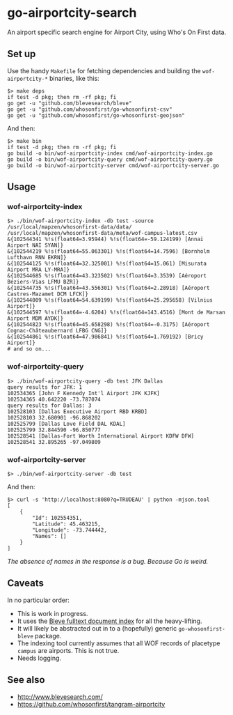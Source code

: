 # go-airportcity-search

An airport specific search engine for Airport City, using Who's On First data.

## Set up

Use the handy `Makefile` for fetching dependencies and building the `wof-airportcity-*` binaries, like this:

```
$> make deps
if test -d pkg; then rm -rf pkg; fi
go get -u "github.com/blevesearch/bleve"
go get -u "github.com/whosonfirst/go-whosonfirst-csv"
go get -u "github.com/whosonfirst/go-whosonfirst-geojson"
```

And then:

```
$> make bin
if test -d pkg; then rm -rf pkg; fi
go build -o bin/wof-airportcity-index cmd/wof-airportcity-index.go
go build -o bin/wof-airportcity-query cmd/wof-airportcity-query.go
go build -o bin/wof-airportcity-server cmd/wof-airportcity-server.go
```

## Usage

### wof-airportcity-index

```
$> ./bin/wof-airportcity-index -db test -source /usr/local/mapzen/whosonfirst-data/data/ /usr/local/mapzen/whosonfirst-data/meta/wof-campus-latest.csv
&{102544341 %!s(float64=3.95944) %!s(float64=-59.124199) [Annai Airport NAI SYAN]}
&{102544219 %!s(float64=55.063301) %!s(float64=14.7596) [Bornholm Lufthavn RNN EKRN]}
&{102544125 %!s(float64=32.325001) %!s(float64=15.061) [Misurata Airport MRA LY-MRA]}
&{102544685 %!s(float64=43.323502) %!s(float64=3.3539) [Aéroport Béziers-Vias LFMU BZR]}
&{102544735 %!s(float64=43.556301) %!s(float64=2.28918) [Aéroport Castres-Mazamet DCM LFCK]}
&{102544009 %!s(float64=54.639199) %!s(float64=25.295658) [Vilnius Airport]}
&{102544597 %!s(float64=-4.6204) %!s(float64=143.4516) [Mont de Marsan Airport MDM AYDK]}
&{102544823 %!s(float64=45.658298) %!s(float64=-0.3175) [Aéroport Cognac-Châteaubernard LFBG CNG]}
&{102544861 %!s(float64=47.986841) %!s(float64=1.769192) [Bricy Airport]}
# and so on...
```

### wof-airportcity-query

```
$> ./bin/wof-airportcity-query -db test JFK Dallas
query results for JFK: 1
102534365 [John F Kennedy Int'l Airport JFK KJFK]
102534365 40.642220 -73.787074 
query results for Dallas: 3
102528103 [Dallas Executive Airport RBD KRBD]
102528103 32.680901 -96.868202 
102525799 [Dallas Love Field DAL KDAL]
102525799 32.844590 -96.850777 
102528541 [Dallas-Fort Worth International Airport KDFW DFW]
102528541 32.895265 -97.049809 
```

### wof-airportcity-server

```
$> ./bin/wof-airportcity-server -db test
```

And then:

```
$> curl -s 'http://localhost:8080?q=TRUDEAU' | python -mjson.tool
[
    {
        "Id": 102554351,
        "Latitude": 45.463215,
        "Longitude": -73.744442,
        "Names": []
    }
]
```

_The absence of names in the response is a bug. Because Go is weird._

## Caveats

In no particular order:

* This is work in progress.
* It uses the [Bleve fulltext document index](http://www.blevesearch.com/) for all the heavy-lifting.
* It will likely be abstracted out in to a (hopefully) generic `go-whosonfirst-bleve` package.
* The indexing tool currently assumes that all WOF records of placetype `campus` are airports. This is not true.
* Needs logging.

## See also

* http://www.blevesearch.com/
* https://github.com/whosonfirst/tangram-airportcity
